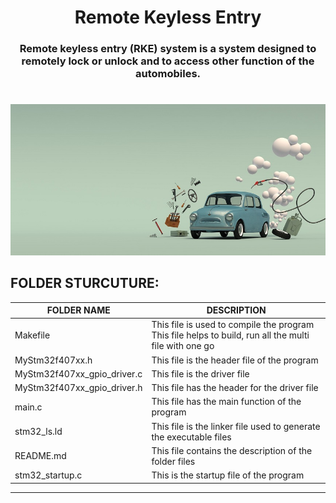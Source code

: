 <h1 align="center"> Remote Keyless Entry </h1>
<h3 align = "center"> Remote keyless entry (RKE) system is a system designed to remotely lock or unlock and to access other function of the automobiles.  </h3>

#
![](https://github.com/tanmaypadhi08/MMC-APRIL22-TEAM2-VEHICLEAUTOMATION/blob/9c9a3d42333b3b99e80e8f25c1c9e41914d33a1e/Images/car2.jpg)


## FOLDER STURCUTURE: ##

|FOLDER NAME | DESCRIPTION |
| --------| -------- |
| Makefile | This file is used to compile the program <br>  This file helps to build, run all the multi file with one go |
| MyStm32f407xx.h | This file is the header file of the program |
| MyStm32f407xx_gpio_driver.c | This file is the driver file| 
| MyStm32f407xx_gpio_driver.h | This file has the header for the driver file |
| main.c | This file has the main function of the program | 
| stm32_ls.ld | This file is the linker file used to generate the executable files |
| README.md| This file contains the description of the folder files |
| stm32_startup.c | This is the startup file of the program |

-----------------------------------------------------------------------------------------

